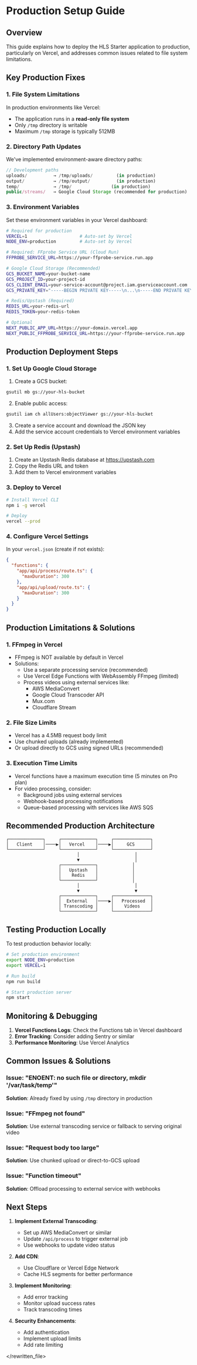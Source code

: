 # Production Setup Guide

## Overview
This guide explains how to deploy the HLS Starter application to production, particularly on Vercel, and addresses common issues related to file system limitations.

## Key Production Fixes

### 1. File System Limitations
In production environments like Vercel:
- The application runs in a **read-only file system**
- Only `/tmp` directory is writable
- Maximum `/tmp` storage is typically 512MB

### 2. Directory Path Updates
We've implemented environment-aware directory paths:

```javascript
// Development paths
uploads/          → /tmp/uploads/         (in production)
output/           → /tmp/output/          (in production)
temp/             → /tmp/               (in production)
public/streams/   → Google Cloud Storage (recommended for production)
```

### 3. Environment Variables
Set these environment variables in your Vercel dashboard:

```bash
# Required for production
VERCEL=1                    # Auto-set by Vercel
NODE_ENV=production         # Auto-set by Vercel

# Required: FFprobe Service URL (Cloud Run)
FFPROBE_SERVICE_URL=https://your-ffprobe-service.run.app

# Google Cloud Storage (Recommended)
GCS_BUCKET_NAME=your-bucket-name
GCS_PROJECT_ID=your-project-id
GCS_CLIENT_EMAIL=your-service-account@project.iam.gserviceaccount.com
GCS_PRIVATE_KEY="-----BEGIN PRIVATE KEY-----\n...\n-----END PRIVATE KEY-----\n"

# Redis/Upstash (Required)
REDIS_URL=your-redis-url
REDIS_TOKEN=your-redis-token

# Optional
NEXT_PUBLIC_APP_URL=https://your-domain.vercel.app
NEXT_PUBLIC_FFPROBE_SERVICE_URL=https://your-ffprobe-service.run.app
```

## Production Deployment Steps

### 1. Set Up Google Cloud Storage

1. Create a GCS bucket:
```bash
gsutil mb gs://your-hls-bucket
```

2. Enable public access:
```bash
gsutil iam ch allUsers:objectViewer gs://your-hls-bucket
```

3. Create a service account and download the JSON key
4. Add the service account credentials to Vercel environment variables

### 2. Set Up Redis (Upstash)

1. Create an Upstash Redis database at https://upstash.com
2. Copy the Redis URL and token
3. Add them to Vercel environment variables

### 3. Deploy to Vercel

```bash
# Install Vercel CLI
npm i -g vercel

# Deploy
vercel --prod
```

### 4. Configure Vercel Settings

In your `vercel.json` (create if not exists):

```json
{
  "functions": {
    "app/api/process/route.ts": {
      "maxDuration": 300
    },
    "app/api/upload/route.ts": {
      "maxDuration": 300
    }
  }
}
```

## Production Limitations & Solutions

### 1. FFmpeg in Vercel
- FFmpeg is NOT available by default in Vercel
- Solutions:
  - Use a separate processing service (recommended)
  - Use Vercel Edge Functions with WebAssembly FFmpeg (limited)
  - Process videos using external services like:
    - AWS MediaConvert
    - Google Cloud Transcoder API
    - Mux.com
    - Cloudflare Stream

### 2. File Size Limits
- Vercel has a 4.5MB request body limit
- Use chunked uploads (already implemented)
- Or upload directly to GCS using signed URLs (recommended)

### 3. Execution Time Limits
- Vercel functions have a maximum execution time (5 minutes on Pro plan)
- For video processing, consider:
  - Background jobs using external services
  - Webhook-based processing notifications
  - Queue-based processing with services like AWS SQS

## Recommended Production Architecture

```
┌─────────────┐     ┌─────────────┐     ┌──────────────┐
│   Client    │────▶│   Vercel    │────▶│     GCS      │
└─────────────┘     └─────────────┘     └──────────────┘
                           │                     │
                           ▼                     │
                    ┌─────────────┐             │
                    │   Upstash   │             │
                    │    Redis    │             │
                    └─────────────┘             │
                           │                     │
                           ▼                     ▼
                    ┌─────────────┐     ┌──────────────┐
                    │  External   │────▶│   Processed  │
                    │ Transcoding │     │    Videos    │
                    └─────────────┘     └──────────────┘
```

## Testing Production Locally

To test production behavior locally:

```bash
# Set production environment
export NODE_ENV=production
export VERCEL=1

# Run build
npm run build

# Start production server
npm start
```

## Monitoring & Debugging

1. **Vercel Functions Logs**: Check the Functions tab in Vercel dashboard
2. **Error Tracking**: Consider adding Sentry or similar
3. **Performance Monitoring**: Use Vercel Analytics

## Common Issues & Solutions

### Issue: "ENOENT: no such file or directory, mkdir '/var/task/temp'"
**Solution**: Already fixed by using `/tmp` directory in production

### Issue: "FFmpeg not found"
**Solution**: Use external transcoding service or fallback to serving original video

### Issue: "Request body too large"
**Solution**: Use chunked upload or direct-to-GCS upload

### Issue: "Function timeout"
**Solution**: Offload processing to external service with webhooks

## Next Steps

1. **Implement External Transcoding**: 
   - Set up AWS MediaConvert or similar
   - Update `/api/process` to trigger external job
   - Use webhooks to update video status

2. **Add CDN**:
   - Use Cloudflare or Vercel Edge Network
   - Cache HLS segments for better performance

3. **Implement Monitoring**:
   - Add error tracking
   - Monitor upload success rates
   - Track transcoding times

4. **Security Enhancements**:
   - Add authentication
   - Implement upload limits
   - Add rate limiting

</rewritten_file> 
